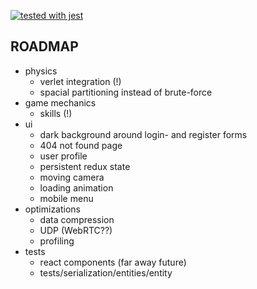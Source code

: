 [![tested with jest](https://img.shields.io/badge/tested_with-jest-99424f.svg)](https://github.com/facebook/jest)

## ROADMAP

- physics
  - verlet integration (!)
  - spacial partitioning instead of brute-force
- game mechanics
  - skills (!)
- ui
  - dark background around login- and register forms
  - 404 not found page
  - user profile
  - persistent redux state
  - moving camera
  - loading animation
  - mobile menu
- optimizations
  - data compression
  - UDP (WebRTC??)
  - profiling
- tests
  - react components (far away future)
  - tests/serialization/entities/entity